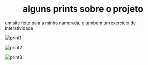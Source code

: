 <h1 align="center">alguns prints sobre o projeto</h1>

<p> um site feito para a minha namorada, e tambem um exercicio de interatividade</p>


![print1](https://github.com/user-attachments/assets/b4962dca-3ac9-4eba-91fd-1c6fedece750)


![print2](https://github.com/user-attachments/assets/e67fb2a0-1ae1-4e71-9e09-af2d9f32e3f7)


![print3](https://github.com/user-attachments/assets/d8502e92-33c6-4fd6-b405-67cd56a033f0)
